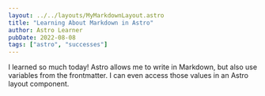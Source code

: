 ```yaml
---
layout: ../../layouts/MyMarkdownLayout.astro
title: "Learning About Markdown in Astro"
author: Astro Learner
pubDate: 2022-08-08
tags: ["astro", "successes"]
---
```

I learned so much today! Astro allows me to write in Markdown, but also use variables from the frontmatter. I can even access those values in an Astro layout component.